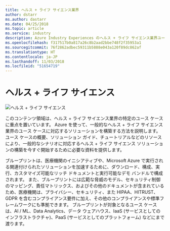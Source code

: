 ```yaml
---
title: ヘルス + ライフ サイエンス業界
author: dstarr
ms.author: dastarr
ms.date: 04/25/2018
ms.topic: article
ms.service: industry
description: Azure Industry Experiences のヘルス + ライフ サイエンス業界ユース ケース
ms.openlocfilehash: f317517b0a817a26c8b2aad2bbe748f2f35953a1
ms.sourcegitcommit: 76f2862adbec59311b5888e043a120f89dc862af
ms.translationtype: HT
ms.contentlocale: ja-JP
ms.lasthandoff: 11/03/2018
ms.locfileid: "51654719"
---
```

# <a name="health--life-sciences"></a>ヘルス + ライフ サイエンス

![ヘルス + ライフ サイエンス](./assets/index-assets/healthcare.png)

このコンテンツ領域は、ヘルス + ライフ サイエンス業界の特定のユース ケースに重点を置いています。 Azure を使って、一般的なヘルス + ライフ サイエンス業界のユース ケースに対応するソリューションを構築する方法を説明します。 ユース ケースの概要、ソリューション ガイド、チュートリアルなどのリソースにより、一般的なシナリオに対応するヘルス + ライフ サイエンス ソリューションの構築を今すぐ開始するために必要な資料を提供します。

ブループリントは、医療機関のイニシアティブや、Microsoft Azure で実行される関連付けられたソリューションを加速するために、ダウンロード、構成、実行、カスタマイズ可能なリッチ ドキュメントと実行可能なデモ バンドルで構成されます。 また、ブループリントには広範な脅威のモデル、セキュリティ制御のマッピング、責任マトリックス、およびその他のドキュメントが含まれているため、医療機関は、プライバシー、セキュリティ、また HIPAA、HITRUST、GDPR を含むコンプライアンス要件に加え、その他のコンプライアンスや標準フレームワークにも準拠できます。 ブループリントが対象となるユース ケースは、AI / ML、Data Analytics、データ ウェアハウス、IaaS (サービスとしてのインフラストラクチャ)、PaaS (サービスとしてのプラットフォーム) などにまで渡ります。